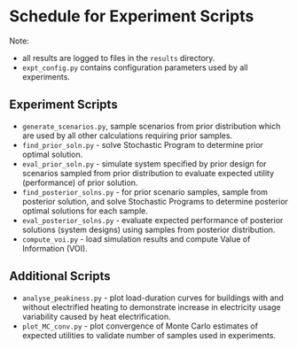 # Schedule for Experiment Scripts

Note:
- all results are logged to files in the `results` directory.
- `expt_config.py` contains configuration parameters used by all experiments.

## Experiment Scripts
- `generate_scenarios.py`, sample scenarios from prior distribution which are used by all other calculations requiring prior samples.
- `find_prior_soln.py` - solve Stochastic Program to determine prior optimal solution.
- `eval_prior_soln.py` - simulate system specified by prior design for scenarios sampled from prior distribution to evaluate expected utility (performance) of prior solution.
- `find_posterior_solns.py` - for prior scenario samples, sample from posterior solution, and solve Stochastic Programs to determine posterior optimal solutions for each sample.
- `eval_posterior_solns.py` - evaluate expected performance of posterior solutions (system designs) using samples from posterior distribution.
- `compute_voi.py` - load simulation results and compute Value of Information (VOI).

## Additional Scripts
- `analyse_peakiness.py` - plot load-duration curves for buildings with and without electrified heating to demonstrate increase in electricity usage variability caused by heat electrification.
- `plot_MC_conv.py` - plot convergence of Monte Carlo estimates of expected utilities to validate number of samples used in experiments.